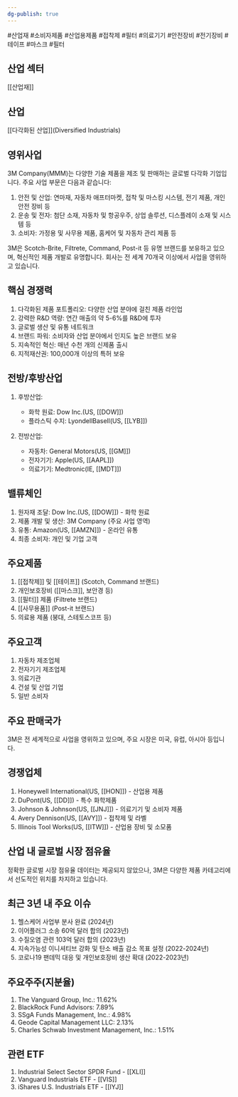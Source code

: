 ```yaml
---
dg-publish: true
---
```

#산업재 #소비자제품 #산업용제품 #접착제 #필터 #의료기기 #안전장비 #전기장비 #테이프 #마스크 #필터 

## 산업 섹터

[[산업재]]

## 산업

[[다각화된 산업]](Diversified Industrials)

## 영위사업

3M Company(MMM)는 다양한 기술 제품을 제조 및 판매하는 글로벌 다각화 기업입니다. 주요 사업 부문은 다음과 같습니다:

1. 안전 및 산업: 연마재, 자동차 애프터마켓, 접착 및 마스킹 시스템, 전기 제품, 개인 안전 장비 등
2. 운송 및 전자: 첨단 소재, 자동차 및 항공우주, 상업 솔루션, 디스플레이 소재 및 시스템 등
3. 소비자: 가정용 및 사무용 제품, 홈케어 및 자동차 관리 제품 등

3M은 Scotch-Brite, Filtrete, Command, Post-it 등 유명 브랜드를 보유하고 있으며, 혁신적인 제품 개발로 유명합니다. 회사는 전 세계 70개국 이상에서 사업을 영위하고 있습니다.

## 핵심 경쟁력

1. 다각화된 제품 포트폴리오: 다양한 산업 분야에 걸친 제품 라인업
2. 강력한 R&D 역량: 연간 매출의 약 5-6%를 R&D에 투자
3. 글로벌 생산 및 유통 네트워크
4. 브랜드 파워: 소비자와 산업 분야에서 인지도 높은 브랜드 보유
5. 지속적인 혁신: 매년 수천 개의 신제품 출시
6. 지적재산권: 100,000개 이상의 특허 보유

## 전방/후방산업

1. 후방산업:
    
    - 화학 원료: Dow Inc.(US, [[DOW]])
    - 플라스틱 수지: LyondellBasell(US, [[LYB]])
    
2. 전방산업:
    
    - 자동차: General Motors(US, [[GM]])
    - 전자기기: Apple(US, [[AAPL]])
    - 의료기기: Medtronic(IE, [[MDT]])
    

## 밸류체인

1. 원자재 조달: Dow Inc.(US, [[DOW]]) - 화학 원료
2. 제품 개발 및 생산: 3M Company (주요 사업 영역)
3. 유통: Amazon(US, [[AMZN]]) - 온라인 유통
4. 최종 소비자: 개인 및 기업 고객

## 주요제품

1. [[접착제]] 및 [[테이프]] (Scotch, Command 브랜드)
2. 개인보호장비 ([[마스크]], 보안경 등)
3. [[필터]] 제품 (Filtrete 브랜드)
4. [[사무용품]] (Post-it 브랜드)
5. 의료용 제품 (붕대, 스테토스코프 등)

## 주요고객

1. 자동차 제조업체
2. 전자기기 제조업체
3. 의료기관
4. 건설 및 산업 기업
5. 일반 소비자

## 주요 판매국가

3M은 전 세계적으로 사업을 영위하고 있으며, 주요 시장은 미국, 유럽, 아시아 등입니다.

## 경쟁업체

1. Honeywell International(US, [[HON]]) - 산업용 제품
2. DuPont(US, [[DD]]) - 특수 화학제품
3. Johnson & Johnson(US, [[JNJ]]) - 의료기기 및 소비자 제품
4. Avery Dennison(US, [[AVY]]) - 접착제 및 라벨
5. Illinois Tool Works(US, [[ITW]]) - 산업용 장비 및 소모품

## 산업 내 글로벌 시장 점유율

정확한 글로벌 시장 점유율 데이터는 제공되지 않았으나, 3M은 다양한 제품 카테고리에서 선도적인 위치를 차지하고 있습니다.

## 최근 3년 내 주요 이슈

1. 헬스케어 사업부 분사 완료 (2024년)
2. 이어플러그 소송 60억 달러 합의 (2023년)
3. 수질오염 관련 103억 달러 합의 (2023년)
4. 지속가능성 이니셔티브 강화 및 탄소 배출 감소 목표 설정 (2022-2024년)
5. 코로나19 팬데믹 대응 및 개인보호장비 생산 확대 (2022-2023년)

## 주요주주(지분율)

1. The Vanguard Group, Inc.: 11.62%
2. BlackRock Fund Advisors: 7.89%
3. SSgA Funds Management, Inc.: 4.98%
4. Geode Capital Management LLC: 2.13%
5. Charles Schwab Investment Management, Inc.: 1.51%

## 관련 ETF

1. Industrial Select Sector SPDR Fund - [[XLI]]
2. Vanguard Industrials ETF - [[VIS]]
3. iShares U.S. Industrials ETF - [[IYJ]]